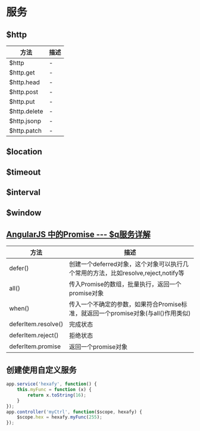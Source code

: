 # 服务

## $http

方法           | 描述
------------ | --
$http        | -
$http.get    | -
$http.head   | -
$http.post   | -
$http.put    | -
$http.delete | -
$http.jsonp  | -
$http.patch  | -

## $location

## $timeout

## $interval

## $window

## [AngularJS 中的Promise --- $q服务详解](http://www.cnblogs.com/xing901022/p/4928147.html)

方法      | 描述
------- | -------------------------------------------------------
defer() | 创建一个deferred对象，这个对象可以执行几个常用的方法，比如resolve,reject,notify等
all()   | 传入Promise的数组，批量执行，返回一个promise对象
when()  | 传入一个不确定的参数，如果符合Promise标准，就返回一个promise对象(与all()作用类似)
deferItem.resolve()|完成状态
deferItem.reject()|拒绝状态
deferItem.promise|返回一个promise对象

## 创建使用自定义服务

```javascript
app.service('hexafy', function() {
    this.myFunc = function (x) {
        return x.toString(16);
    }
});
app.controller('myCtrl', function($scope, hexafy) {
    $scope.hex = hexafy.myFunc(255);
});
```
